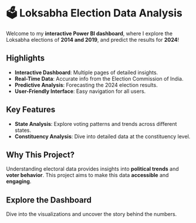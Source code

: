 # 🗳️ **Loksabha Election Data Analysis**

Welcome to my **interactive Power BI dashboard**, where I explore the Loksabha elections of **2014 and 2019**, and predict the results for **2024**!

## **Highlights**

- **Interactive Dashboard**: Multiple pages of detailed insights.
- **Real-Time Data**: Accurate info from the Election Commission of India.
- **Predictive Analysis**: Forecasting the 2024 election results.
- **User-Friendly Interface**: Easy navigation for all users.

## **Key Features**

- **State Analysis**: Explore voting patterns and trends across different states.
- **Constituency Analysis**: Dive into detailed data at the constituency level.

## **Why This Project?**

Understanding electoral data provides insights into **political trends** and **voter behavior**. This project aims to make this data **accessible** and **engaging**.

## **Explore the Dashboard**

Dive into the visualizations and uncover the story behind the numbers.
